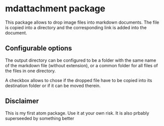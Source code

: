 # mdattachment package

This package allows to drop image files into markdown documents. The file is copied into a directory and the corresponding link is added into the document.

## Configurable options

The output directory can be configured to be a folder with the same name of the markdown file (without extension), or a common folder for all files of the files in one directory.

A checkbox allows to chose if the dropped file have to be copied into its destination folder or if it can be moved therein.

## Disclaimer
This is my first atom package. Use it at your own risk.
It is also prbably superseeded by something better
